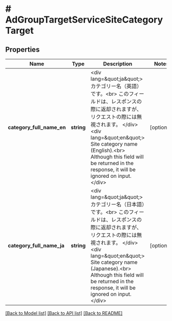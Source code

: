 # # AdGroupTargetServiceSiteCategoryTarget

## Properties

Name | Type | Description | Notes
------------ | ------------- | ------------- | -------------
**category_full_name_en** | **string** | &lt;div lang&#x3D;\&quot;ja\&quot;&gt; カテゴリー名（英語）です。&lt;br&gt; このフィールドは、レスポンスの際に返却されますが、リクエストの際には無視されます。 &lt;/div&gt; &lt;div lang&#x3D;\&quot;en\&quot;&gt; Site category name (English).&lt;br&gt; Although this field will be returned in the response, it will be ignored on input. &lt;/div&gt; | [optional]
**category_full_name_ja** | **string** | &lt;div lang&#x3D;\&quot;ja\&quot;&gt; カテゴリー名（日本語）です。&lt;br&gt; このフィールドは、レスポンスの際に返却されますが、リクエストの際には無視されます。 &lt;/div&gt; &lt;div lang&#x3D;\&quot;en\&quot;&gt; Site category name (Japanese).&lt;br&gt; Although this field will be returned in the response, it will be ignored on input. &lt;/div&gt; | [optional]

[[Back to Model list]](../../README.md#models) [[Back to API list]](../../README.md#endpoints) [[Back to README]](../../README.md)
